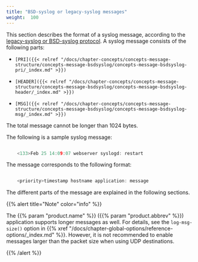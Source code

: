 ```yaml
---
title: "BSD-syslog or legacy-syslog messages"
weight:  100
---
```

<!-- DISCLAIMER: This file is based on the syslog-ng Open Source Edition documentation https://github.com/balabit/syslog-ng-ose-guides/commit/2f4a52ee61d1ea9ad27cb4f3168b95408fddfdf2 and is used under the terms of The syslog-ng Open Source Edition Documentation License. The file has been modified by Axoflow. -->

This section describes the format of a syslog message, according to the [legacy-syslog or BSD-syslog protocol](https://tools.ietf.org/search/rfc3164). A syslog message consists of the following parts:

  - `[PRI]({{< relref "/docs/chapter-concepts/concepts-message-structure/concepts-message-bsdsyslog/concepts-message-bsdsyslog-pri/_index.md" >}})`

  - `[HEADER]({{< relref "/docs/chapter-concepts/concepts-message-structure/concepts-message-bsdsyslog/concepts-message-bsdsyslog-header/_index.md" >}})`

  - `[MSG]({{< relref "/docs/chapter-concepts/concepts-message-structure/concepts-message-bsdsyslog/concepts-message-bsdsyslog-msg/_index.md" >}})`

The total message cannot be longer than 1024 bytes.

The following is a sample syslog message:

```c

    <133>Feb 25 14:09:07 webserver syslogd: restart

```

The message corresponds to the following format:

```c

    <priority>timestamp hostname application: message

```

The different parts of the message are explained in the following sections.

{{% alert title="Note" color="info" %}}

The {{% param "product.name" %}} ({{% param "product.abbrev" %}}) application supports longer messages as well. For details, see the `log-msg-size()` option in {{% xref "/docs/chapter-global-options/reference-options/_index.md" %}}. However, it is not recommended to enable messages larger than the packet size when using UDP destinations.

{{% /alert %}}
